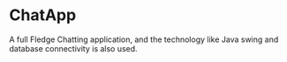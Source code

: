 # ChatApp
A full Fledge Chatting application, and the technology like Java swing and database connectivity is also used.
